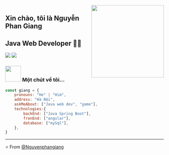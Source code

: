 <img align='right' src="https://media.giphy.com/media/M9gbBd9nbDrOTu1Mqx/giphy.gif" width="230">

## Xin chào, tôi là Nguyễn Phan Giang 
## Java Web Developer 👨‍💻 

[![](https://img.shields.io/badge/Facebook-https%3A%2F%2Fwww.facebook.com%2Fgiang.sut%2F-blue)](https://www.facebook.com/giang.sut/)
[![](https://img.shields.io/badge/Gmail-phancruel%40gmail.com-red)](mailto:phancruel@gmail.com)


### <img src="https://media.giphy.com/media/VgCDAzcKvsR6OM0uWg/giphy.gif" width="50"> Một chút về tôi...

```javascript
const giang = {
    pronouns: "He" | "Him",
    address: "Hà Nội",
    askMeAbout: ["Java web dev", "game"],
    technologies:{
        backEnd: ["Java Spring Boot"],
        fronEnd: ["angular"],
        database: ["mySql"],
    },
}
```

---
⭐️ From [@Nguyenphangiang](https://github.com/Nguyenphangiang)
